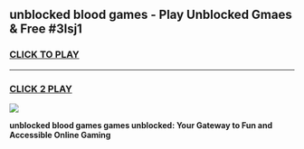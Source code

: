 
## unblocked blood games - Play Unblocked Gmaes & Free #3lsj1
<h3>
<a href="https://premium.freeplayer.one?title=unblocked_blood_games&ref=01M">CLICK TO PLAY</a></h3>
<hr>

<h3>
<a href="https://premium.freeplayer.one?title=unblocked_blood_games&ref=01M">CLICK 2 PLAY</a>
  
</h3>

<a href="https://premium.freeplayer.one?title=unblocked_blood_games&ref=01M"><img src="https://clearcache.store/games.png"></a>


**unblocked blood games games unblocked: Your Gateway to Fun and Accessible Online Gaming**
